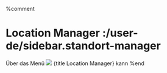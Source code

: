 %comment
# Location Manager :/user-de/sidebar.standort-manager

Über das Menü ![](directions_black_24px.svg) {title Location Manager} kann 
%end
